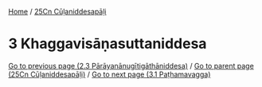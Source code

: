 
[Home](/) / [25Cn Cūḷaniddesapāḷi](../25Cn.md)

# 3 Khaggavisāṇasuttaniddesa


[Go to previous page (2.3 Pārāyanānugītigāthāniddesa)](2/2.3.md) / [Go to parent page (25Cn Cūḷaniddesapāḷi)](0.md) / [Go to next page (3.1 Paṭhamavagga)](3/3.1.md)


